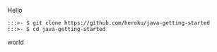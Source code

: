 
Hello

```
:::>- $ git clone https://github.com/heroku/java-getting-started
:::>- $ cd java-getting-started
```

world